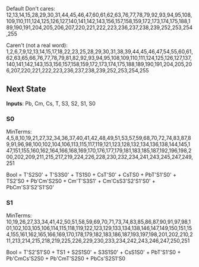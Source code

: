 
Default Don't cares: 12,13,14,15,28,29,30,31,44,45,46,47,60,61,62,63,76,77,78,79,92,93,94,95,108,109,110,111,124,125,126,127,140,141,142,143,156,157,158,159,172,173,174,175,188,189,190,191,204,205,206,207,220,221,222,223,236,237,238,239,252,253,254,255

Caren't (not a real word):
1,2,6,7,9,12,13,14,15,17,18,22,23,25,28,29,30,31,38,39,44,45,46,47,54,55,60,61,62,63,65,66,76,77,78,79,81,82,92,93,94,95,108,109,110,111,124,125,126,127,137,140,141,142,143,153,156,157,158,159,172,173,174,175,188,189,190,191,204,205,206,207,220,221,222,223,236,237,238,239,252,253,254,255

## Next State
**Inputs**: Pb, Cm, Cs, T, S3, S2, S1, S0

### S0
MinTerms:
4,5,8,10,19,21,27,32,34,36,37,40,41,42,48,49,51,53,57,59,68,70,72,74,83,87,89,91,96,98,100,102,104,106,113,115,117,119,121,123,128,132,134,136,138,144,145,147,151,155,160,162,164,166,168,169,170,176,177,179,181,183,185,187,192,196,198,200,202,209,211,215,217,219,224,226,228,230,232,234,241,243,245,247,249,251

Bool = T'S2S0' + T'S3S0' + TS1S0 + CsT'S0' + CsTS0 + PbT'S1'S0' + TS2'S0 + Pb'Cm'S2S0 + Cm'T'S3S1' + Cm'CsS3'S2'S1'S0' + PbCm'S3'S2'S1'S0'

### S1
MinTerms:
10,19,26,27,33,34,41,42,50,51,58,59,69,70,71,73,74,83,85,86,87,90,91,97,98,101,102,103,105,106,114,115,118,119,122,123,129,133,134,138,146,147,149,150,151,154,155,161,162,165,166,169,170,178,179,182,183,186,187,193,197,198,201,202,210,211,213,214,215,218,219,225,226,229,230,233,234,242,243,246,247,250,251


Bool = T'S2'S1'S0 + TS1 + S2S1S0' + S3S1S0' + CsS1S0' + PbT'S1'S0 + Pb'CmCs'S2S0 + Pb'CmT'S2S0 + PbCs'S2S1'S0
